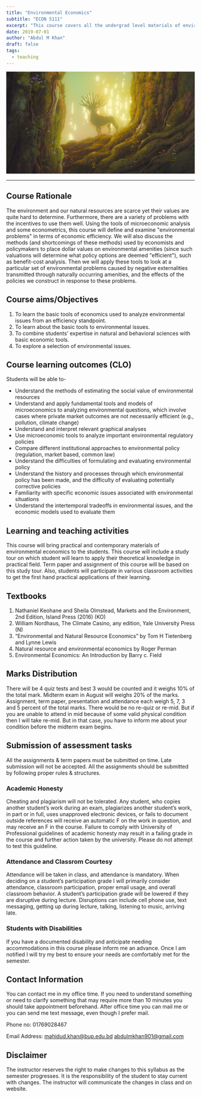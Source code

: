 ```yaml
---
title: "Environmental Economics"
subtitle: "ECON 5111"
excerpt: "This course covers all the undergrad level materials of environment economics and Natural resources. There is no requirement for this course, Knowing how to read graphs, some algebra and calculas is enough."
date: 2019-07-01
author: "Abdul M Khan"
draft: false
tags:
  - teaching
---
```



![](featured-hex.jpg)


---

## Course Rationale
The environment and our natural resources are scarce yet their values are quite hard to determine. Furthermore, there are a variety of problems with the incentives to use them well. Using the tools of microeconomic analysis and some econometrics, this course will define and examine "environmental problems" in terms of economic efficiency. We will also discuss the methods (and shortcomings of these methods) used by economists and policymakers to place dollar values on environmental amenities (since such valuations will determine what policy options are deemed "efficient"), such as benefit-cost analysis. Then we will apply these tools to look at a particular set of environmental problems caused by negative externalities transmitted through naturally occurring amenities, and the effects of the policies we construct in response to these problems.

## Course aims/Objectives
1.	To learn the basic tools of economics used to analyze environmental issues from an efficiency standpoint.
2.	 To learn about the basic tools to environmental issues.
3.	 To combine students’ expertise in natural and behavioral sciences with basic economic tools.
4.	 To explore a selection of environmental issues.

## Course learning outcomes (CLO)
Students will be able to-
-	Understand the methods of estimating the social value of environmental resources
-	Understand and apply fundamental tools and models of microeconomics to analyzing environmental questions, which involve cases where private market outcomes are not necessarily efficient (e.g., pollution, climate change)
-	Understand and interpret relevant graphical analyses 
-	Use microeconomic tools to analyze important environmental regulatory policies 
-	Compare different institutional approaches to environmental policy (regulation, market based, common law) 
-	Understand the difficulties of formulating and evaluating environmental policy 
-	Understand the history and processes through which environmental policy has been made, and the difficulty of evaluating potentially corrective policies
-	Familiarity with specific economic issues associated with environmental situations
-	Understand the intertemporal tradeoffs in environmental issues, and the economic models used to evaluate them


## Learning and teaching activities
This course will bring practical and contemporary materials of environmental economics to the students. This course will include a study tour on which student will learn to apply their theoretical knowledge in practical field. Term paper and assignment of this course will be based on this study tour. Also, students will participate in various classroom activities to get the first hand practical applications of their learning.  

## Textbooks
1.	Nathaniel Keohane and Sheila Olmstead, Markets and the Environment, 2nd Edition, Island Press (2016) (KO)
2.	William Nordhaus, The Climate Casino, any edition, Yale University Press (N) 
3.	“Environmental and Natural Resource Economics” by Tom H Tietenberg and Lynne Lewis
4.	Natural resource and environmental economics by Roger Perman
5.	Environmental Economics: An Introduction by Barry c. Field

## Marks Distribution
There will be 4 quiz tests and best 3 would be counted and it weighs 10% of the total mark. Midterm exam in August will weighs 20% of the marks. Assignment, term paper, presentation and attendance each weigh 5, 7, 3 and 5 percent of the total marks. 
There would be no re-quiz or re-mid. But if you are unable to attend in mid because of some valid physical condition then I will take re-mid. But in that case, you have to inform me about your condition before the midterm exam begins.


## Submission of assessment tasks
All the assignments & term papers must be submitted on time. Late submission will not be accepted. All the assignments should be submitted by following proper rules & structures. 

### Academic Honesty
Cheating and plagiarism will not be tolerated. Any student, who copies another student’s work during an exam, plagiarizes another student’s work, in part or in full, uses unapproved electronic devices, or fails to document outside references will receive an automatic F on the work in question, and may receive an F in the course. Failure to comply with University of
Professional guidelines of academic honesty may result in a failing grade in the course and
further action taken by the university. Please do not attempt to test this guideline.

### Attendance and Classrom Courtesy
Attendance will be taken in class, and attendance is mandatory. When deciding on a student’s participation grade I will primarily consider attendance, classroom participation, proper email usage, and overall classroom behavior. A student’s participation grade will be lowered if they are disruptive during lecture. Disruptions can include cell phone use, text messaging, getting up during lecture, talking, listening to music, arriving late.

### Students with Disabilities
If you have a documented disability and anticipate needing accommodations in this course please inform me an advance. Once I am notified I will try my best to ensure your needs are comfortably met for the semester. 

## Contact Information
You can contact me in my office time. If you need to understand something or need to clarify something that may require more than 10 minutes you should take appointment beforehand. After office time you can mail me or you can send me text message, even though I prefer mail. 

Phone no: 01769028467

Email Address:
mahidud.khan@bup.edu.bd
abdulmkhan901@gmail.com




## Disclaimer
The instructor reserves the right to make changes to this syllabus as the semester progresses. It is the responsibility of the student to stay current with changes. The instructor will communicate the changes in class and on website.




